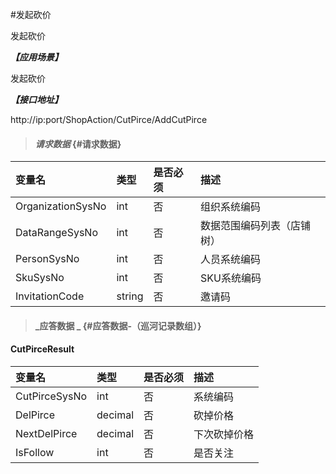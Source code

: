 #发起砍价

发起砍价

_**【应用场景】**_

发起砍价

_**【接口地址】**_

http://ip:port/ShopAction/CutPirce/AddCutPirce

> #### _请求数据_ {#请求数据}

| 变量名 | 类型 | 是否必须 | 描述 |
| :--- | :--- | :--- | :--- |
| OrganizationSysNo | int | 否 | 组织系统编码 |
| DataRangeSysNo| int | 否 | 数据范围编码列表（店铺树） |
| PersonSysNo| int | 否 | 人员系统编码 |
| SkuSysNo| int | 否 |SKU系统编码 |
| InvitationCode| string | 否 |邀请码 |



> #### _应答数据 _ {#应答数据-（巡河记录数组）}

#### CutPirceResult 

| 变量名 | 类型 | 是否必须 | 描述 |
| :--- | :--- | :--- | :--- |
| CutPirceSysNo| int | 否 |系统编码 |
| DelPirce| decimal| 否 |砍掉价格 |
| NextDelPirce| decimal| 否 |下次砍掉价格 |
| IsFollow| int | 否 |是否关注 |




